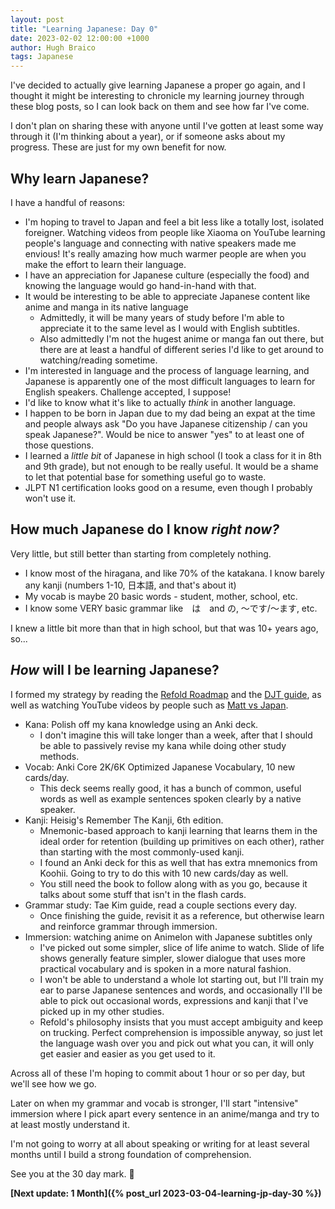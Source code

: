 ```yaml
---
layout: post
title: "Learning Japanese: Day 0"
date: 2023-02-02 12:00:00 +1000
author: Hugh Braico
tags: Japanese
---
```


I've decided to actually give learning Japanese a proper go again, and I thought
it might be interesting to chronicle my learning journey through these blog
posts, so I can look back on them and see how far I've come. 

I don't plan on sharing these with anyone until I've gotten at least some way
through it (I'm thinking about a year), or if someone asks about my progress.
These are just for my own benefit for now.

## Why learn Japanese?

I have a handful of reasons:

* I'm hoping to travel to Japan and feel a bit less like a totally lost,
  isolated foreigner. Watching videos from people like Xiaoma on YouTube
  learning people's language and connecting with native speakers made me
  envious! It's really amazing how much warmer people are when you make the
  effort to learn their language.
* I have an appreciation for Japanese culture (especially the food) and knowing
  the language would go hand-in-hand with that.
* It would be interesting to be able to appreciate Japanese content like anime
  and manga in its native language
  * Admittedly, it will be many years of study before I'm able to appreciate it
    to the same level as I would with English subtitles.
  * Also admittedly I'm not the hugest anime or manga fan out there, but there
    are at least a handful of different series I'd like to get around to
    watching/reading sometime.
* I'm interested in language and the process of language learning, and Japanese
  is apparently one of the most difficult languages to learn for English
  speakers. Challenge accepted, I suppose!
* I'd like to know what it's like to actually *think* in another language. 
* I happen to be born in Japan due to my dad being an expat at the time and
  people always ask "Do you have Japanese citizenship / can you speak
  Japanese?". Would be nice to answer "yes" to at least one of those
  questions.
* I learned a *little bit* of Japanese in high school (I took a class for it in
  8th and 9th grade), but not enough to be really useful. It would be a shame
  to let that potential base for something useful go to waste.
* JLPT N1 certification looks good on a resume, even though I probably won't use
  it.
 
## How much Japanese do I know *right now?*
 
Very little, but still better than starting from completely nothing.

* I know most of the hiragana, and like 70% of the katakana. I know barely any
  kanji (numbers 1-10, 日本語, and that's about it)
* My vocab is maybe 20 basic words - student, mother, school, etc.
* I know some VERY basic grammar like　は　and の, 〜です/〜ます, etc.

I knew a little bit more than that in high school, but that was 10+ years ago,
so...

## *How* will I be learning Japanese?

I formed my strategy by reading the 
[Refold Roadmap](https://refold.la/roadmap/) and the 
[DJT guide](https://itazuraneko.neocities.org/learn/guide), as well as watching
YouTube videos by people such as 
[Matt vs Japan](https://www.youtube.com/channel/UCpf4BknRWAjb_oYIHoMDGVg).

* Kana: Polish off my kana knowledge using an Anki deck.
  * I don't imagine this will take longer than a week, after that I should be
    able to passively revise my kana while doing other study methods.
* Vocab: Anki Core 2K/6K Optimized Japanese Vocabulary, 10 new cards/day.
  * This deck seems really good, it has a bunch of common, useful words as well
    as example sentences spoken clearly by a native speaker.
* Kanji: Heisig's Remember The Kanji, 6th edition.
  * Mnemonic-based approach to kanji learning that learns them in the ideal
    order for retention (building up primitives on each other), rather than
    starting with the most commonly-used kanji.
  * I found an Anki deck for this as well that has extra mnemonics from Koohii.
    Going to try to do this with 10 new cards/day as well.
  * You still need the book to follow along with as you go, because it talks
    about some stuff that isn't in the flash cards.
* Grammar study: Tae Kim guide, read a couple sections every day.
  * Once finishing the guide, revisit it as a reference, but otherwise learn and
    reinforce grammar through immersion.
* Immersion: watching anime on Animelon with Japanese subtitles only
  * I've picked out some simpler, slice of life anime to watch. Slide of life
    shows generally feature simpler, slower dialogue that uses more practical
    vocabulary and is spoken in a more natural fashion.
  * I won't be able to understand a whole lot starting out, but I'll train my
    ear to parse Japanese sentences and words, and occasionally I'll be able to
    pick out occasional words, expressions and kanji that I've picked up in my
    other studies.
  * Refold's philosophy insists that you must accept ambiguity and keep on
    trucking. Perfect comprehension is impossible anyway, so just let the
    language wash over you and pick out what you can, it will only get easier
    and easier as you get used to it.

Across all of these I'm hoping to commit about 1 hour or so per day, but we'll
see how we go. 

Later on when my grammar and vocab is stronger, I'll start "intensive" immersion
where I pick apart every sentence in an anime/manga and try to at least mostly
understand it.

I'm not going to worry at all about speaking or writing for at least several
months until I build a strong foundation of comprehension.

See you at the 30 day mark. 👋

**[Next update: 1 Month]({% post_url 2023-03-04-learning-jp-day-30 %})**